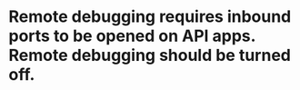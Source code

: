 # Remote debugging requires inbound ports to be opened on API apps. Remote debugging should be turned off.
